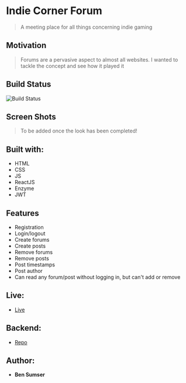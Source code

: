 # Indie Corner Forum

> A meeting place for all things concerning indie gaming

## Motivation

> Forums are a pervasive aspect to almost all websites. I wanted to tackle the concept and see how it played it

## Build Status

![Build Status](https://travis-ci.org/thinkful-c11/book-thing.io.svg?branch=master)

## Screen Shots

> To be added once the look has been completed!

## Built with:

* HTML
* CSS
* JS
* ReactJS
* Enzyme
* JWT

## Features

* Registration
* Login/logout
* Create forums
* Create posts
* Remove forums
* Remove posts
* Post timestamps
* Post author
* Can read any forum/post without logging in, but can't add or remove

## Live:

- [Live](https://indie-corner-client.now.sh/)

## Backend:

- [Repo](https://github.com/omegacoo/indie_corner_server)

## Author:

* **Ben Sumser**